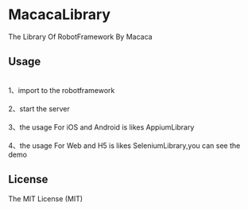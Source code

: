 # MacacaLibrary
The Library Of RobotFramework By Macaca


## Usage
<br>1、import to the robotframework</br>
<br>2、start the server</br>
<br>3、the usage For iOS and Android is likes AppiumLibrary</br>
<br>4、the usage For Web and H5 is likes SeleniumLibrary,you can see the demo</br>


## License

The MIT License (MIT)

